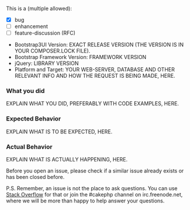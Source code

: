 This is a (multiple allowed):
* [x] bug
* [ ] enhancement
* [ ] feature-discussion (RFC)

* Bootstrap3UI Version: EXACT RELEASE VERSION (THE VERSION IS IN YOUR COMPOSER.LOCK FILE).
* Bootstrap Framework Version: FRAMEWORK VERSION
* jQuery: LIBRARY VERSION
* Platform and Target: YOUR WEB-SERVER, DATABASE AND OTHER RELEVANT INFO AND HOW THE REQUEST IS BEING MADE, HERE.

### What you did
EXPLAIN WHAT YOU DID, PREFERABLY WITH CODE EXAMPLES, HERE.

### Expected Behavior
EXPLAIN WHAT IS TO BE EXPECTED, HERE.

### Actual Behavior
EXPLAIN WHAT IS ACTUALLY HAPPENING, HERE.

Before you open an issue, please check if a similar issue already exists or has been closed before.

P.S. Remember, an issue is not the place to ask questions. You can use [Stack Overflow](http://stackoverflow.com/questions/tagged/cakephp)
for that or join the #cakephp channel on irc.freenode.net, where we will be more
than happy to help answer your questions.
